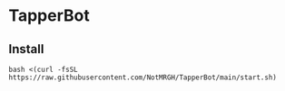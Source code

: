 # TapperBot

## Install
 ```
 bash <(curl -fsSL https://raw.githubusercontent.com/NotMRGH/TapperBot/main/start.sh)
 ```
